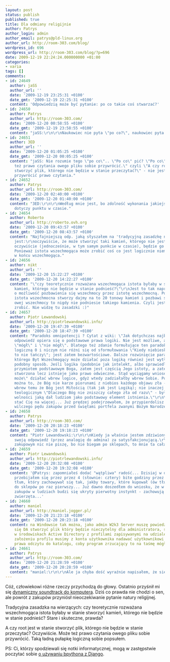 ```yaml
---
layout: post
status: publish
published: true
title: Dla odmiany religijnie
author: Patrys
author_login: admin
author_email: patrys@pld-linux.org
author_url: http://room-303.com/blog/
wordpress_id: 696
wordpress_url: http://room-303.com/blog/?p=696
date: 2009-12-19 22:24:24.000000000 +01:00
categories:
- varia
tags: []
comments:
- id: 24649
  author: jaSS
  author_url: ''
  date: '2009-12-19 23:25:31 +0100'
  date_gmt: '2009-12-19 22:25:31 +0100'
  content: 'Odpowiedzią może być pytanie: po co takie coś stwarzać?'
- id: 24650
  author: Patrys
  author_url: http://room-303.com/
  date: '2009-12-20 00:58:55 +0100'
  date_gmt: '2009-12-19 23:58:55 +0100'
  content: "jaSS:\r\n\r\nNaukowiec nie pyta \"po co?\", naukowiec pyta \"jak?\"."
- id: 24651
  author: 3ED
  author_url: ''
  date: '2009-12-20 01:05:25 +0100'
  date_gmt: '2009-12-20 00:05:25 +0100'
  content: "jaSS: Nie rozumie tego \"po co\".. \"Po co\" pić? \"Po co\" jeść?\r\n\r\n\"Może
    też prawo czytania owego pliku sobie przywrócić.\" czyli \"A czy root jest w stanie
    stworzyć plik, którego nie będzie w stanie przeczytać?\" - nie jest dopóki może
    przywrócić prawo czytania."
- id: 24652
  author: Patrys
  author_url: http://room-303.com/
  date: '2009-12-20 02:40:00 +0100'
  date_gmt: '2009-12-20 01:40:00 +0100'
  content: "3ED:\r\n\r\nWedług mnie jest, bo zdolność wykonania jakiejś czynności
    dotyczy punktu w czasie."
- id: 24654
  author: Roberto
  author_url: http://roberto.ovh.org
  date: '2009-12-20 09:43:57 +0100'
  date_gmt: '2009-12-20 08:43:57 +0100'
  content: "Najfajniejszą odp. jaką słyszałem na 'tradycyjną zasadzkę na wierzących'
    jest:\r\noczywiście, że może stworzyć taki kamień, którego nie jest w stanie podnieść\r\ni
    oczywiście (jednocześnie, w tym samym punkcie w czasie), będzie go mogła podnieść.
    Ponieważ istota wszechmogąca może zrobić coś co jest logicznie niemożliwe - jest
    w końcu wszechmogąca."
- id: 24656
  author: nikt
  author_url: ''
  date: '2009-12-20 15:22:27 +0100'
  date_gmt: '2009-12-20 14:22:27 +0100'
  content: "\"czy teoretycznie rozważana wszechmogąca istota byłaby w stanie stworzyć
    kamień, którego nie będzie w stanie podnieść?\"\r\nJest to tak naprawdę pytanie
    o możliwość pozbawienia się wszechmocy przez istotę wszechmocną. Ponieważ jeżeli
    istota wszechmocna stworzy dajmy na to 20 tonowy kamień i pozbawi się na zawsze
    owej wszechmocy to nigdy nie podniesie takiego kamienia. Czyli jest w stanie to
    zrobić. Nie widzę tu zasadzki :)"
- id: 24657
  author: Piotr Lewandowski
  author_url: http://piotrlewandowski.info/
  date: '2009-12-20 19:47:39 +0100'
  date_gmt: '2009-12-20 18:47:39 +0100'
  content: "Paradoks omnipotencji ? Cytat z wiki: \"Jak dotychczas najbardziej sensowna
    odpowiedź opiera się o podstawowe prawa logiki. Nie jest możliwe, aby ktoś jednocześnie
    \"mógł\" i \"nie mógł\". Dlatego też zdanie formułujące ten paradoks ma wartość
    logiczną 0 i niczym nie różni się od sformułowania \"Kiedy niebieski słoń tańczy
    to nie tańczy\"; jest zatem bezwartościowe. Dalsze rozwinięcie paradoksu, wedle
    którego Byt Wszechmogący może działać poza logiką również jest wytłumaczone w
    podobny sposób. Jeśli logika (podobnie jak intelekt, albo sprawiedliwość) jest
    przymiotem podstawowym Boga, zatem jest częścią Jego istoty, a zatem nie została
    stworzona lecz istnieje jako prawo odwieczne. Stąd wyciągamy wniosek, iż Bóg \"nie
    może\" działać wbrew logice, gdyż wtedy zadziałałby wbrew Sobie. Podobnie tłumaczyć
    można to, że Bóg nie karze piorunami z niebios każdego objawu zła - byłoby to
    wbrew temu że Bóg jest Miłością (tak jak jest Logiką); nie inaczej jest z problemem
    teologicznym \"Dlaczego Bóg nie zniszczy całego zła od razu\" - byłoby to zaprzeczeniem
    wolności jaką dał ludziom jako podstawowy element istnienia.\"\r\n\r\nC'mon Patrys,
    stać Cię na więcej... Już prędzej podejrzewałem, że przypierdolisz się to tego
    wilczego pędu zakupów przed świętami portfela zwanymi Bożym Narodzeniem..."
- id: 24658
  author: Patrys
  author_url: http://room-303.com/
  date: '2009-12-20 20:18:23 +0100'
  date_gmt: '2009-12-20 19:18:23 +0100'
  content: "Piotr Lewandowski:\r\n\r\nKiedy ja właśnie jestem zdziwiony tym, że uważam
    swoją odpowiedź (przez analogię do admina) za satysfakcjonującą.\r\n\r\nO pędzie
    zakupowym nic nie piszę, bo nie biegam po sklepach, to mnie ta cała radość omija."
- id: 24659
  author: Piotr Lewandowski
  author_url: http://piotrlewandowski.info/
  date: '2009-12-20 20:32:08 +0100'
  date_gmt: '2009-12-20 19:32:08 +0100'
  content: '@Patrys: zapomniałeś dodać "wątpliwa" radość... Dzisiaj w dwóch sklepach
    przebijałem się przez przez 4 (słownie: cztery) bite godziny przez zaśmierdziały
    tłum, który zachowywał się tak, jakby towary, które kupował (ów tłum) były "rzucone"
    do sklepów po raz pierwszy... Już dawno doszedłem do wniosku, że w okresie przedświątecznych
    zakupów w ludziach budzi się ukryty pierwotny instynkt - zachowują się jak dzikie
    zwierzęta...'
- id: 24660
  author: maniel
  author_url: http://maniel.jogger.pl/
  date: '2009-12-20 21:23:18 +0100'
  date_gmt: '2009-12-20 20:23:18 +0100'
  content: na Windowsie tak można, jako admin W2k3 Server muszę powiedzieć że zdecydowanie
    się DA stworzyć plik który będzie nieczytelny dla administratora, szczególnie
    w środowiskach Active Directory z profilami zapisywanymi na udziale smb;-) po
    założeniu profilu musimy z konta użytkownika nadawać użytkownikowi Administrator
    prawa odczytu do katalogu, coby program zrzucający to na taśmę mógł działać poprawnie;-)
- id: 24661
  author: Patrys
  author_url: http://room-303.com/
  date: '2009-12-20 21:28:59 +0100'
  date_gmt: '2009-12-20 20:28:59 +0100'
  content: "maniel:\r\n\r\nAle ja chyba dość wyraźnie napisałem, że się da :)"
---
```

<p>Cóż, człowiekowi różne rzeczy przychodzą do głowy. Ostatnio przyśnił mi się <a href="http://blogs.gnome.org/patrys/2009/12/18/ambient-music-daemon/">dynamiczny soundtrack do komputera</a>. Dziś co prawda nie chodzi o sen, ale powrót z zakupów przyniósł nieoczekiwanie pytanie natury religijnej.</p>

<p>Tradycyjna zasadzka na wierzących: czy teoretycznie rozważana wszechmogąca istota byłaby w stanie stworzyć kamień, którego nie będzie w stanie podnieść? Stare i skuteczne, prawda?</p>

<p>A czy root jest w stanie stworzyć plik, którego nie będzie w stanie przeczytać? Oczywiście. Może też prawo czytania owego pliku sobie przywrócić. Taką ładną pułapkę logiczną sobie popsułem.</p>

<p>PS: Ci, którzy spodziewali się notki informatycznej, mogą w zastępstwie poczytać sobie <a href="http://mirumee.com/blog/2009/12/18/python-bpython-i-django/">o używaniu bpythona z Django</a>.</p>
